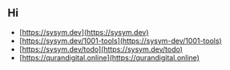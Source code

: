 ## Hi

- [https://sysym.dev](https://sysym.dev)
- [https://sysym.dev/1001-tools](https://sysym-dev/1001-tools)
- [https://sysym.dev/todo](https://sysym.dev/todo)
- [https://qurandigital.online](https://qurandigital.online)
